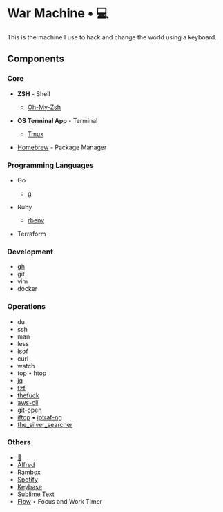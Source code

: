 # War Machine • 💻
This is the machine I use to hack and change the world using a keyboard.

## Components
### Core
* **ZSH**  - Shell
  - [Oh-My-Zsh](https://github.com/ohmyzsh/ohmyzsh)

* **OS Terminal App** - Terminal
  - [Tmux](https://github.com/tmux/tmux/wiki)

* [Homebrew](https://brew.shv) - Package Manager 

### Programming Languages
* Go
  - [g](https://github.com/stefanmaric/g)

* Ruby
  - [rbenv](https://github.com/rbenv/rbenv)

* Terraform

### Development
* [gh](https://github.com/jdxcode/gh)
* git
* vim
* docker

### Operations
* du
* ssh
* man
* less
* lsof
* curl
* watch
* top • htop
* [jq](https://github.com/stedolan/jq)
* [fzf](https://github.com/junegunn/fzf)
* [thefuck](https://github.com/nvbn/thefuck)
* [aws-cli](https://github.com/aws/aws-cli)
* [git-open](https://github.com/paulirish/git-open)
* [iftop](https://code.blinkace.com/pdw/iftop) • [iptraf-ng](https://wiki.ipfire.org/addons/iptraf-ng) 
* [the_silver_searcher](https://github.com/ggreer/the_silver_searcher)

### Others
* [🦊](https://www.mozilla.org/firefox/new)
* [Alfred](https://www.alfredapp.com)
* [Rambox](https://rambox.pro/#home)
* [Spotify](https://www.spotify.com)
* [Keybase](https://keybase.io/download)
* [Sublime Text](https://www.sublimetext.com)
* [Flow](https://apps.apple.com/app/flow-focus-and-work-timer/id1423210932) • Focus and Work Timer 
